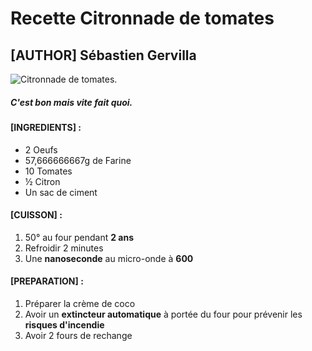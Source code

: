 # Recette Citronnade de tomates

## [AUTHOR] Sébastien Gervilla

![Citronnade de tomates.](https://www.union-materiaux.fr/images/neocommerce/products/larges/637307_1.jpg "This is a sample image.")

##### C'est bon mais vite fait quoi.

#### [INGREDIENTS] :

* 2 Oeufs
* 57,666666667g de Farine
* 10 Tomates
* ½ Citron
* Un sac de ciment

#### [CUISSON] :

1. 50° au four pendant **2 ans**
2. Refroidir 2 minutes
3. Une **nanoseconde** au micro-onde à **600**

#### [PREPARATION] :

1. Préparer la crème de coco
2. Avoir un **extincteur automatique** à portée du 
four pour prévenir les **risques d'incendie**
3. Avoir 2 fours de rechange